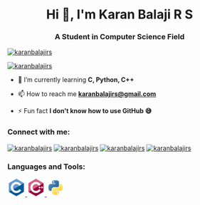 <h1 align="center">Hi 👋, I'm Karan Balaji R S</h1>
<h3 align="center">A Student in Computer Science Field</h3>

<p align="left"> <a href="https://github.com/ryo-ma/github-profile-trophy"><img src="https://github-profile-trophy.vercel.app/?username=karanbalajirs" alt="karanbalajirs" /></a> </p>

<p align="left"> <a href="https://twitter.com/karanbalajirs" target="blank"><img src="https://img.shields.io/twitter/follow/karanbalajirs?logo=twitter&style=for-the-badge" alt="karanbalajirs" /></a> </p>

- 🌱 I’m currently learning **C, Python, C++**

- 📫 How to reach me **karanbalajirs@gmail.com**

- ⚡ Fun fact **I don't know how to use GitHub 😅**

<h3 align="left">Connect with me:</h3>
<p align="left">
<a href="https://twitter.com/karanbalajirs" target="blank"><img align="center" src="https://raw.githubusercontent.com/rahuldkjain/github-profile-readme-generator/master/src/images/icons/Social/twitter.svg" alt="karanbalajirs" height="30" width="40" /></a>
<a href="https://instagram.com/karanbalajirs" target="blank"><img align="center" src="https://raw.githubusercontent.com/rahuldkjain/github-profile-readme-generator/master/src/images/icons/Social/instagram.svg" alt="karanbalajirs" height="30" width="40" /></a>
<a href="https://www.codechef.com/users/karanbalajirs" target="blank"><img align="center" src="https://cdn.jsdelivr.net/npm/simple-icons@3.1.0/icons/codechef.svg" alt="karanbalajirs" height="30" width="40" /></a>
<a href="https://www.hackerrank.com/karanbalajirs" target="blank"><img align="center" src="https://raw.githubusercontent.com/rahuldkjain/github-profile-readme-generator/master/src/images/icons/Social/hackerrank.svg" alt="karanbalajirs" height="30" width="40" /></a>
</p>

<h3 align="left">Languages and Tools:</h3>
<p align="left"> <a href="https://www.cprogramming.com/" target="_blank" rel="noreferrer"> <img src="https://raw.githubusercontent.com/devicons/devicon/master/icons/c/c-original.svg" alt="c" width="40" height="40"/> </a> <a href="https://www.w3schools.com/cpp/" target="_blank" rel="noreferrer"> <img src="https://raw.githubusercontent.com/devicons/devicon/master/icons/cplusplus/cplusplus-original.svg" alt="cplusplus" width="40" height="40"/> </a> <a href="https://www.python.org" target="_blank" rel="noreferrer"> <img src="https://raw.githubusercontent.com/devicons/devicon/master/icons/python/python-original.svg" alt="python" width="40" height="40"/> </a> </p>
